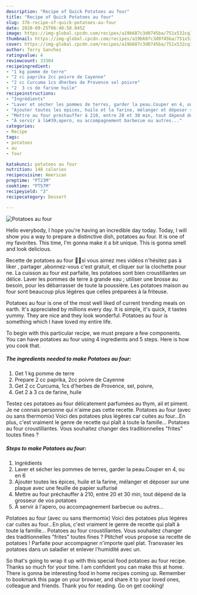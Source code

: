 ```yaml
---
description: "Recipe of Quick Potatoes au four"
title: "Recipe of Quick Potatoes au four"
slug: 376-recipe-of-quick-potatoes-au-four
date: 2020-09-25T06:40:58.045Z
image: https://img-global.cpcdn.com/recipes/a19b687c3d0745ba/751x532cq70/potatoes-au-four-photo-principale-de-la-recette.jpg
thumbnail: https://img-global.cpcdn.com/recipes/a19b687c3d0745ba/751x532cq70/potatoes-au-four-photo-principale-de-la-recette.jpg
cover: https://img-global.cpcdn.com/recipes/a19b687c3d0745ba/751x532cq70/potatoes-au-four-photo-principale-de-la-recette.jpg
author: Terry Sanchez
ratingvalue: 4
reviewcount: 33304
recipeingredient:
- "1 kg pomme de terre"
- "2 cc paprika 2cc poivre de Cayenne"
- "2 cc Curcuma 1cs dherbes de Provence sel poivre"
- "2  3 cs de farine huile"
recipeinstructions:
- "Ingrédients"
- "Laver et sécher les pommes de terres, garder la peau.Couper en 4, ou en 6"
- "Ajouter toutes les épices, huile et la farine, mélanger et déposer sur une plaque avec une feuille de papier sulfurisé"
- "Mettre au four préchauffer à 210, entre 20 et 30 min, tout dépend de la grosseur de vos potatoes"
- "À servir à l&#39;apero, ou accompagnement barbecue ou autres..."
categories:
- Recipe
tags:
- potatoes
- au
- four

katakunci: potatoes au four 
nutrition: 148 calories
recipecuisine: American
preptime: "PT23M"
cooktime: "PT57M"
recipeyield: "3"
recipecategory: Dessert

---
```



![Potatoes au four](https://img-global.cpcdn.com/recipes/a19b687c3d0745ba/751x532cq70/potatoes-au-four-photo-principale-de-la-recette.jpg)

Hello everybody, I hope you're having an incredible day today. Today, I will show you a way to prepare a distinctive dish, potatoes au four. It is one of my favorites. This time, I'm gonna make it a bit unique. This is gonna smell and look delicious.

Recette de potatoes au four 🌷🌷si vous aimez mes vidéos n&#39;hésitez pas à liker , partager ,abonnez-vous c&#39;est gratuit, et cliquer sur la clochette pour ne. La cuisson au four est parfaite, les potatoes sont bien croustillantes un délice. Laver les pommes de terre à grande eau ; utiliser une brosse au besoin, pour les débarrasser de toute la poussière. Les potatoes maison au four sont beaucoup plus légères que celles préparées à la friteuse.

Potatoes au four is one of the most well liked of current trending meals on earth. It's appreciated by millions every day. It is simple, it's quick, it tastes yummy. They are nice and they look wonderful. Potatoes au four is something which I have loved my entire life.


To begin with this particular recipe, we must prepare a few components. You can have potatoes au four using 4 ingredients and 5 steps. Here is how you cook that.

<!--inarticleads1-->

##### The ingredients needed to make Potatoes au four:

1. Get 1 kg pomme de terre
1. Prepare 2 cc paprika, 2cc poivre de Cayenne
1. Get 2 cc Curcuma, 1cs d&#39;herbes de Provence, sel, poivre,
1. Get 2 à 3 cs de farine, huile


Testez ces potatoes au four délicatement parfumées au thym, ail et piment. Je ne connais personne qui n&#39;aime pas cette recette. Potatoes au four (avec ou sans thermomix) Voici des potatoes plus légères car cuites au four…En plus, c&#39;est vraiment le genre de recette qui plaît à toute la famille… Potatoes au four croustillantes. Vous souhaitez changer des traditionnelles &#34;frites&#34; toutes fines ? 

<!--inarticleads2-->

##### Steps to make Potatoes au four:

1. Ingrédients
1. Laver et sécher les pommes de terres, garder la peau.Couper en 4, ou en 6
1. Ajouter toutes les épices, huile et la farine, mélanger et déposer sur une plaque avec une feuille de papier sulfurisé
1. Mettre au four préchauffer à 210, entre 20 et 30 min, tout dépend de la grosseur de vos potatoes
1. À servir à l&#39;apero, ou accompagnement barbecue ou autres...


Potatoes au four (avec ou sans thermomix) Voici des potatoes plus légères car cuites au four…En plus, c&#39;est vraiment le genre de recette qui plaît à toute la famille… Potatoes au four croustillantes. Vous souhaitez changer des traditionnelles &#34;frites&#34; toutes fines ? Ptitchef vous propose sa recette de potatoes ! Parfaite pour accompagner n&#39;importe quel plat. Transvaser les potatoes dans un saladier et enlever l&#39;humidité avec un. 

So that's going to wrap it up with this special food potatoes au four recipe. Thanks so much for your time. I am confident you can make this at home. There is gonna be interesting food in home recipes coming up. Remember to bookmark this page on your browser, and share it to your loved ones, colleague and friends. Thank you for reading. Go on get cooking!
